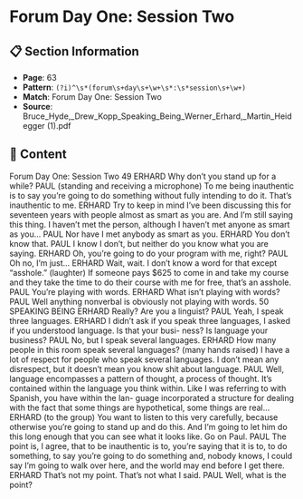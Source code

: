 # Forum Day One: Session Two

## 📋 Section Information

- **Page**: 63
- **Pattern**: `(?i)^\s*(forum\s+day\s+\w+\s*:\s*session\s+\w+)`
- **Match**: Forum Day One: Session Two
- **Source**: Bruce_Hyde,_Drew_Kopp_Speaking_Being_Werner_Erhard,_Martin_Heidegger (1).pdf

## 📄 Content

Forum Day One: Session Two
49
ERHARD
Why don’t you stand up for a while?
PAUL  (standing and receiving a microphone)
To me being inauthentic is to say you’re going to do something without fully intending to do it.
That’s inauthentic to me.
ERHARD
Try to keep in mind I’ve been discussing this for seventeen years with people almost as smart as
you are. And I’m still saying this thing. I haven’t met the person, although I haven’t met anyone
as smart as you...
PAUL
Nor have I met anybody as smart as you.
ERHARD
You don’t know that.
PAUL
I know I don’t, but neither do you know what you are saying.
ERHARD
Oh, you’re going to do your program with me, right?
PAUL
Oh no, I’m just...
ERHARD
Wait, wait. I don’t know a word for that except “asshole.”
(laughter)
If someone pays $625 to come in and take my course and they take the time to do their course
with me for free, that’s an asshole.
PAUL
You’re playing with words.
ERHARD
What isn’t playing with words?
PAUL
Well anything nonverbal is obviously not playing with words.
50
SPEAKING BEING
ERHARD
Really? Are you a linguist?
PAUL
Yeah, I speak three languages.
ERHARD
I didn’t ask if you speak three languages, I asked if you understood language. Is that your busi-
ness? Is language your business?
PAUL
No, but I speak several languages.
ERHARD
How many people in this room speak several languages?
(many hands raised)
I have a lot of respect for people who speak several languages. I don’t mean any disrespect, but
it doesn’t mean you know shit about language.
PAUL
Well, language encompasses a pattern of thought, a process of thought. It’s contained within
the language you think within. Like I was referring to with Spanish, you have within the lan-
guage incorporated a structure for dealing with the fact that some things are hypothetical, some
things are real...
ERHARD  (to the group)
You want to listen to this very carefully, because otherwise you’re going to stand up and do this.
And I’m going to let him do this long enough that you can see what it looks like. Go on Paul.
PAUL
The point is, I agree, that to be inauthentic is to, you’re saying that it is to, to do something, to
say you’re going to do something and, nobody knows, I could say I’m going to walk over here,
and the world may end before I get there.
ERHARD
That’s not my point. That’s not what I said.
PAUL
Well, what is the point?
